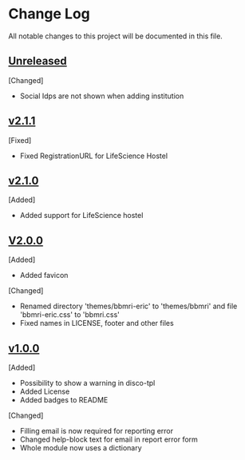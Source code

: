 # Change Log
All notable changes to this project will be documented in this file.

## [Unreleased]
[Changed]
- Social Idps are not shown when adding institution

## [v2.1.1]
[Fixed]
- Fixed RegistrationURL for LifeScience Hostel


## [v2.1.0]
[Added]
- Added support for LifeScience hostel

## [V2.0.0]
[Added]
- Added favicon 

[Changed]
- Renamed directory 'themes/bbmri-eric' to 'themes/bbmri' and file 'bbmri-eric.css' to 'bbmri.css'
- Fixed names in LICENSE, footer and other files

## [v1.0.0]
[Added]
- Possibility to show a warning in disco-tpl
- Added License
- Added badges to README

[Changed]
 - Filling email is now required for reporting error
 - Changed help-block text for email in report error form
 - Whole module now uses a dictionary
 
 [Unreleased]: https://github.com/CESNET/bbmri-aai-proxy-idp-template/tree/master
 [v2.1.1]: https://github.com/CESNET/bbmri-aai-proxy-idp-template/tree/v2.1.1
 [v2.1.0]: https://github.com/CESNET/bbmri-aai-proxy-idp-template/tree/v2.1.0
 [v2.0.0]: https://github.com/CESNET/bbmri-aai-proxy-idp-template/tree/v2.0.0
 [v1.0.0]: https://github.com/CESNET/bbmri-aai-proxy-idp-template/tree/v1.0.0
